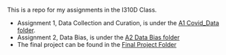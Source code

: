 This is a repo for my assignments in the I310D Class. 

- Assignment 1, Data Collection and Curation, is under the [A1 Covid_Data folder](https://github.com/alchemicHen/I310D-Assignments/tree/main/A1%20Covid_Data).
- Assignment 2, Data Bias, is under the [A2 Data Bias folder](https://github.com/alchemicHen/I310D-Assignments/tree/main/A2%20Data%20Bias)
- The final project can be found in the [Final Project Folder](https://github.com/alchemicHen/I310D-Assignments/tree/main/Final%20Project)
